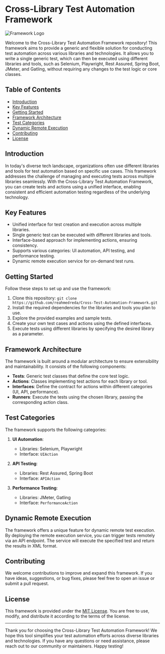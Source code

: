 # Cross-Library Test Automation Framework

![Framework Logo](TAA.png)

Welcome to the Cross-Library Test Automation Framework repository! This framework aims to provide a generic and flexible solution for conducting test automation across various libraries and technologies. It allows you to write a single generic test, which can then be executed using different libraries and tools, such as Selenium, Playwright, Rest Assured, Spring Boot, JMeter, and Gatling, without requiring any changes to the test logic or core classes.

## Table of Contents
- [Introduction](#introduction)
- [Key Features](#key-features)
- [Getting Started](#getting-started)
- [Framework Architecture](#framework-architecture)
- [Test Categories](#test-categories)
- [Dynamic Remote Execution](#dynamic-remote-execution)
- [Contributing](#contributing)
- [License](#license)

## Introduction
In today's diverse tech landscape, organizations often use different libraries and tools for test automation based on specific use cases. This framework addresses the challenge of managing and executing tests across multiple libraries seamlessly. With the Cross-Library Test Automation Framework, you can create tests and actions using a unified interface, enabling consistent and efficient automation testing regardless of the underlying technology.

## Key Features
- Unified interface for test creation and execution across multiple libraries.
- Single generic test can be executed with different libraries and tools.
- Interface-based approach for implementing actions, ensuring consistency.
- Supports various categories: UI automation, API testing, and performance testing.
- Dynamic remote execution service for on-demand test runs.

## Getting Started
Follow these steps to set up and use the framework:

1. Clone this repository: `git clone https://github.com/reahmedreda/Cross-Test-Automation-Framework.git`
2. Install the required dependencies for the libraries and tools you plan to use.
3. Explore the provided examples and sample tests.
4. Create your own test cases and actions using the defined interfaces.
5. Execute tests using different libraries by specifying the desired library as a parameter.

## Framework Architecture
The framework is built around a modular architecture to ensure extensibility and maintainability. It consists of the following components:
- **Tests**: Generic test classes that define the core test logic.
- **Actions**: Classes implementing test actions for each library or tool.
- **Interfaces**: Define the contract for actions within different categories (UI, API, performance).
- **Runners**: Execute the tests using the chosen library, passing the corresponding action class.

## Test Categories
The framework supports the following categories:

1. **UI Automation**:
   - Libraries: Selenium, Playwright
   - Interface: `UIAction`

2. **API Testing**:
   - Libraries: Rest Assured, Spring Boot
   - Interface: `APIAction`

3. **Performance Testing**:
   - Libraries: JMeter, Gatling
   - Interface: `PerformanceAction`

## Dynamic Remote Execution
The framework offers a unique feature for dynamic remote test execution. By deploying the remote execution service, you can trigger tests remotely via an API endpoint. The service will execute the specified test and return the results in XML format.

## Contributing
We welcome contributions to improve and expand this framework. If you have ideas, suggestions, or bug fixes, please feel free to open an issue or submit a pull request.

## License
This framework is provided under the [MIT License](LICENSE). You are free to use, modify, and distribute it according to the terms of the license.

---

Thank you for choosing the Cross-Library Test Automation Framework! We hope this tool simplifies your test automation efforts across diverse libraries and technologies. If you have any questions or need assistance, please reach out to our community or maintainers. Happy testing!
